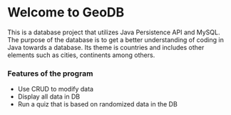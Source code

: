 # **Welcome to GeoDB**

This is a database project that utilizes Java Persistence API and MySQL. 
The purpose of the database is to get a better understanding of coding in Java towards a database.
Its theme is countries and includes other elements such as cities, continents among others. 

### Features of the program

* Use CRUD to modify data
* Display all data in DB
* Run a quiz that is based on randomized data in the DB


